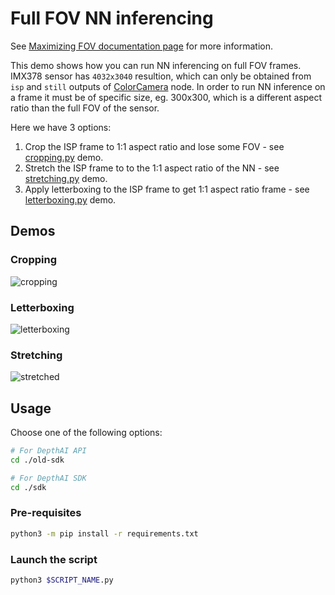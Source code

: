 # Full FOV NN inferencing

See [Maximizing FOV documentation page](https://docs.luxonis.com/projects/api/en/latest/tutorials/maximize_fov/) for more information.

This demo shows how you can run NN inferencing on full FOV frames. IMX378 sensor has `4032x3040`
resultion, which can only be obtained from `isp` and `still` outputs of [ColorCamera](https://docs.luxonis.com/projects/api/en/latest/components/nodes/color_camera/) node. In order to run NN inference on a frame it must be of specific size, eg. 300x300, which is a different aspect ratio than the full FOV of the sensor.

Here we have 3 options:

1. Crop the ISP frame to 1:1 aspect ratio and lose some FOV - see [cropping.py](sdk/cropping.py) demo.
2. Stretch the ISP frame to to the 1:1 aspect ratio of the NN - see [stretching.py](sdk/stretching.py) demo.
3. Apply letterboxing to the ISP frame to get 1:1 aspect ratio frame - see [letterboxing.py](sdk/letterboxing.py) demo.

## Demos

### Cropping

![cropping](https://user-images.githubusercontent.com/18037362/180607873-6a476ea4-55e0-4557-a93e-a7cadcd80725.jpg)
### Letterboxing

![letterboxing](https://user-images.githubusercontent.com/18037362/180607958-0db7fb34-1221-42a1-b889-10d1f9793912.jpg)
### Stretching

![stretched](https://user-images.githubusercontent.com/18037362/180607962-e616cdc7-fcad-4bc8-a15f-617b89a2c047.jpg)

## Usage

Choose one of the following options:
```bash
# For DepthAI API
cd ./old-sdk

# For DepthAI SDK
cd ./sdk
```

### Pre-requisites

```bash
python3 -m pip install -r requirements.txt
```

### Launch the script

```bash
python3 $SCRIPT_NAME.py
```
